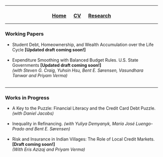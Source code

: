 ___

<h3> 
    <p align="center"> 
        <a href="https://xmgbautista.github.io/">Home</a> &emsp;
        <a href="https://xmgbautista.github.io/cv">CV</a> &emsp;
        <a href="https://xmgbautista.github.io/research">Research</a> <!-- &emsp; 
        <a href="https://xmgbautista.github.io/teaching">Teaching</a> -->
    </p>
</h3>

___

<h3> Working Papers </h3>
<ul>
  <li> Student Debt, Homeownership, and Wealth Accumulation over the Life Cycle <b>[Updated draft coming soon!]</b> </li> 
       <br>
  <li> Expenditure Smoothing with Balanced Budget Rules. U.S. State Governments <b>[Updated draft coming soon!]</b> 
       <br>
       <em>(with Steven G. Craig, Yuhsin Hsu, Bent E. Sørensen, Vasundhara Tanwar and Priyam Verma)</em> </li>
       <br>
</ul>

___

<h3> Works in Progress </h3>
<ul>
  <li> A Key to the Puzzle: Financial Literacy and the Credit Card Debt Puzzle. <em>(with Daniel Jacobs)</em> </li> 
       <br>
  <li> Inequality in Refinancing. <em>(with Yuliya Demyanyk, María José  Luengo-Prado and Bent E. Sørensen)</em> </li>
       <br>
  <li> Risk and Insurance in Indian Villages: The Role of Local Credit Markets. <b>[Draft coming soon!]</b> 
       <br>
       <em>(With Eris Azizaj and Priyam Verma)</em> </li>
</ul>
